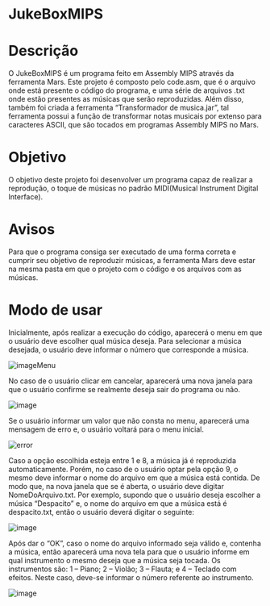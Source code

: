# JukeBoxMIPS  
# Descrição  
O JukeBoxMIPS  é um programa feito em Assembly MIPS através da ferramenta Mars. Este projeto é composto pelo code.asm, que é o arquivo onde está presente o código do programa, e uma série de arquivos .txt onde estão presentes as músicas que serão reproduzidas. Além disso, também foi criada a ferramenta “Transformador de musica.jar”, tal ferramenta possui a função de transformar notas musicais por extenso para caracteres ASCII, que são tocados em programas Assembly MIPS no Mars.  
# Objetivo   
O objetivo deste projeto foi desenvolver um programa capaz de realizar a reprodução, o toque de músicas no padrão MIDI(Musical Instrument Digital Interface).
# Avisos  
Para que o programa consiga ser executado de uma forma correta e cumprir seu objetivo de reproduzir músicas, a ferramenta Mars deve estar na mesma pasta em que o projeto com o código e os arquivos com as músicas.
# Modo de usar   
Inicialmente, após realizar a execução do código, aparecerá o menu em que o usuário deve escolher qual música deseja. Para selecionar a música desejada, o usuário deve informar o número que corresponde a música.  

![imageMenu](https://user-images.githubusercontent.com/72053163/146601895-efd5f46c-3cab-45b1-9694-983e1ca780d7.png) 
 
No caso de o usuário clicar em cancelar, aparecerá uma nova janela para que o usuário confirme se realmente deseja sair do programa ou não.  

![image](https://user-images.githubusercontent.com/72053163/146601964-c593c1d0-69c3-47ca-a1a8-1ecf5414745f.png)  

Se o usuário informar um valor que não consta no menu, aparecerá uma mensagem de erro e, o usuário voltará para o menu inicial.  

![error](https://user-images.githubusercontent.com/72053163/146604813-9ba7cd13-5fe6-4442-990e-2270669cbf2a.gif)  

Caso a opção escolhida esteja entre 1 e 8, a música já é reproduzida automaticamente. Porém, no caso de o usuário optar pela opção 9, o mesmo deve informar o nome do arquivo em que a música está contida. De modo que, na nova janela que se é aberta, o usuário deve digitar NomeDoArquivo.txt. Por exemplo, supondo que o usuário deseja escolher a música “Despacito” e, o nome do arquivo em que a música está é despacito.txt, então o usuário deverá digitar o seguinte:  

![image](https://user-images.githubusercontent.com/72053163/146602025-2707bdf8-d349-40fe-8028-d964ed4ee038.png)  

Após dar o “OK”, caso o nome do arquivo informado seja válido e, contenha a música, então aparecerá uma nova tela para que o usuário informe em qual instrumento o mesmo deseja que a música seja tocada. Os instrumentos são: 1 – Piano; 2 – Violão; 3 – Flauta; e 4 – Teclado com efeitos. Neste caso, deve-se informar o número referente ao instrumento.  

![image](https://user-images.githubusercontent.com/72053163/146602049-6ae2a198-bee2-44c3-89ff-ff899b0ce52c.png)  
